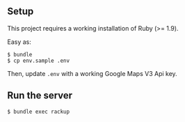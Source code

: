 ## Setup

This project requires a working installation of Ruby (>= 1.9).

Easy as:

    $ bundle
    $ cp env.sample .env

Then, update `.env` with a working Google Maps V3 Api key.

## Run the server

    $ bundle exec rackup

